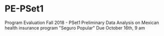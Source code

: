 # PE-PSet1
Program Evaluation Fall 2018 - PSet1
Preliminary Data Analysis on Mexican health insurance program "Seguro Popular"
Due October 16th, 9 am
